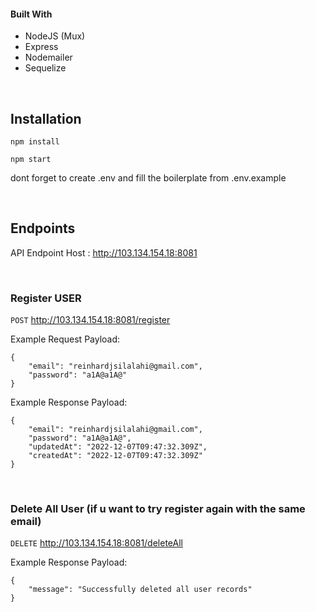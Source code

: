 #### Built With

* NodeJS (Mux)
* Express
* Nodemailer
* Sequelize

<br>

## Installation
`npm install`

`npm start`

dont forget to create .env and fill the boilerplate from .env.example

<br>

## Endpoints

API Endpoint Host : http://103.134.154.18:8081

<br> 

### Register USER
`POST` http://103.134.154.18:8081/register

Example Request Payload:
```
{
    "email": "reinhardjsilalahi@gmail.com",
    "password": "a1A@a1A@"
}
```

Example Response Payload:
```
{
    "email": "reinhardjsilalahi@gmail.com",
    "password": "a1A@a1A@",
    "updatedAt": "2022-12-07T09:47:32.309Z",
    "createdAt": "2022-12-07T09:47:32.309Z"
}
```

<br>


### Delete All User (if u want to try register again with the same email)
`DELETE` http://103.134.154.18:8081/deleteAll

Example Response Payload:
```
{
    "message": "Successfully deleted all user records"
}
```
